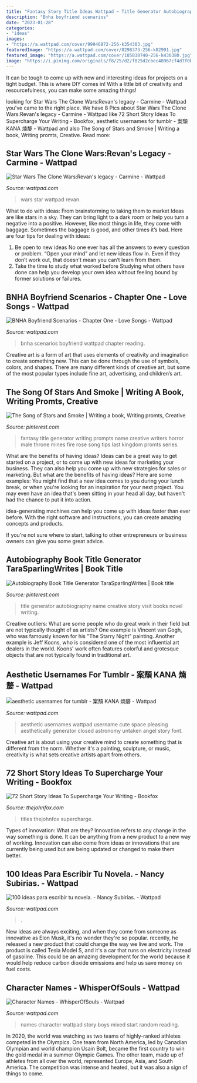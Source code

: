 ```yaml
---
title: "Fantasy Story Title Ideas Wattpad ~ Title Generator Autobiography Name Creative Story Visit Books Novel Writing"
description: "Bnha boyfriend scenarios"
date: "2023-01-28"
categories:
- "ideas"
images:
- "https://a.wattpad.com/cover/99946872-256-k354303.jpg"
featuredImage: "https://a.wattpad.com/cover/8298373-256-k82991.jpg"
featured_image: "https://a.wattpad.com/cover/105038740-256-k430380.jpg"
image: "https://i.pinimg.com/originals/f8/25/d2/f825d2cbec48967cf4d7f0b2fd33d652.jpg"
---
```



It can be tough to come up with new and interesting ideas for projects on a tight budget. This is where DIY comes in! With a little bit of creativity and resourcefulness, you can make some amazing things!

	

		
looking for Star Wars The Clone Wars:Revan&#039;s legacy - Carmine - Wattpad you've came to the right place. We have 8 Pics about Star Wars The Clone Wars:Revan&#039;s legacy - Carmine - Wattpad like 72 Short Story Ideas To Supercharge Your Writing - Bookfox, aesthetic usernames for tumblr - 案頹 KANA 煵嫠 - Wattpad and also The Song of Stars and Smoke | Writing a book, Writing promts, Creative. Read more:
		
    
## Star Wars The Clone Wars:Revan&#039;s Legacy - Carmine - Wattpad

<img loading=lazy src="https://a.wattpad.com/cover/105038740-256-k430380.jpg" onerror="this.onerror=null;this.src='https://tse2.mm.bing.net/th?id=OIP.ao8G-TdVJzgyOW2yDqHITgAAAA&amp;pid=15.1';" alt="Star Wars The Clone Wars:Revan&#039;s legacy - Carmine - Wattpad">

_Source: wattpad.com_

>wars star wattpad revan. 

	

What to do with ideas: From brainstorming to taking them to market
Ideas are like stars in a sky. They can bring light to a dark room or help you turn a negative into a positive. However, like most things in life, they come with baggage. Sometimes the baggage is good, and other times it’s bad. Here are four tips for dealing with ideas:
1. Be open to new ideas 
No one ever has all the answers to every question or problem. “Open your mind” and let new ideas flow in. Even if they don’t work out, that doesn’t mean you can’t learn from them. 
2. Take the time to study what worked before 
Studying what others have done can help you develop your own idea without feeling bound by former solutions or failures.

    
## BNHA Boyfriend Scenarios - Chapter One - Love Songs - Wattpad

<img loading=lazy src="https://a.wattpad.com/cover/208424684-256-k59016.jpg" onerror="this.onerror=null;this.src='https://tse1.mm.bing.net/th?id=OIP.-AUzWPu_J1o_DZMFU8cVdwAAAA&amp;pid=15.1';" alt="BNHA Boyfriend Scenarios - Chapter One - Love Songs - Wattpad">

_Source: wattpad.com_

>bnha scenarios boyfriend wattpad chapter reading. 

	

Creative art is a form of art that uses elements of creativity and imagination to create something new. This can be done through the use of symbols, colors, and shapes. There are many different kinds of creative art, but some of the most popular types include fine art, advertising, and children’s art.

    
## The Song Of Stars And Smoke | Writing A Book, Writing Promts, Creative

<img loading=lazy src="https://i.pinimg.com/originals/f8/25/d2/f825d2cbec48967cf4d7f0b2fd33d652.jpg" onerror="this.onerror=null;this.src='https://tse1.mm.bing.net/th?id=OIP.ZThKC_Nhcv5TR0O5xtWzlwHaNK&amp;pid=15.1';" alt="The Song of Stars and Smoke | Writing a book, Writing promts, Creative">

_Source: pinterest.com_

>fantasy title generator writing prompts name creative writers horror male throne mines fire rose song tips last kingdom promts series. 

	

What are the benefits of having ideas?
Ideas can be a great way to get started on a project, or to come up with new ideas for marketing your business. They can also help you come up with new strategies for sales or marketing. But what are the benefits of having ideas? Here are some examples: 
You might find that a new idea comes to you during your lunch break, or when you're looking for an inspiration for your next project. You may even have an idea that's been sitting in your head all day, but haven't had the chance to put it into action. 

idea-generating machines can help you come up with ideas faster than ever before. With the right software and instructions, you can create amazing concepts and products. 

If you're not sure where to start, talking to other entrepreneurs or business owners can give you some great advice.

    
## Autobiography Book Title Generator TaraSparlingWrites | Book Title

<img loading=lazy src="https://i.pinimg.com/736x/f0/a3/16/f0a31664aa6ac551e775bbc38a4535cd--book-title-generator-writers-block.jpg" onerror="this.onerror=null;this.src='https://tse2.mm.bing.net/th?id=OIP.fuE2wiMqRy5dvnDRu7mbXQHaIB&amp;pid=15.1';" alt="Autobiography Book Title Generator TaraSparlingWrites | Book title">

_Source: pinterest.com_

>title generator autobiography name creative story visit books novel writing. 

	

Creative outliers: What are some people who do great work in their field but are not typically thought of as artists?
One example is Vincent van Gogh, who was famously known for his "The Starry Night" painting. Another example is Jeff Koons, who is considered one of the most influential art dealers in the world. Koons' work often features colorful and grotesque objects that are not typically found in traditional art.

    
## Aesthetic Usernames For Tumblr - 案頹 KANA 煵嫠 - Wattpad

<img loading=lazy src="https://a.wattpad.com/cover/99946872-256-k354303.jpg" onerror="this.onerror=null;this.src='https://tse3.mm.bing.net/th?id=OIP.Dz39nC0IR44CHz-p5ySZSQAAAA&amp;pid=15.1';" alt="aesthetic usernames for tumblr - 案頹 KANA 煵嫠 - Wattpad">

_Source: wattpad.com_

>aesthetic usernames wattpad username cute space pleasing aesthetically generator closed astronomy untaken angel story font. 

	

Creative art is about using your creative mind to create something that is different from the norm. Whether it's a painting, sculpture, or music, creativity is what sets creative artists apart from others.

    
## 72 Short Story Ideas To Supercharge Your Writing - Bookfox

<img loading=lazy src="https://thejohnfox.com/wp-content/uploads/2016/06/Short-1.jpg" onerror="this.onerror=null;this.src='https://tse2.mm.bing.net/th?id=OIP.l_GI7zy_dS_RqG0qyzv-JQHaKe&amp;pid=15.1';" alt="72 Short Story Ideas To Supercharge Your Writing - Bookfox">

_Source: thejohnfox.com_

>titles thejohnfox supercharge. 

	

Types of innovation: What are they?
Innovation refers to any change in the way something is done. It can be anything from a new product to a new way of working. Innovation can also come from ideas or innovations that are currently being used but are being updated or changed to make them better.

    
## 100 Ideas Para Escribir Tu Novela. - Nancy Subirias. - Wattpad

<img loading=lazy src="https://img.wattpad.com/cover/128193844-352-k151942.jpg" onerror="this.onerror=null;this.src='https://tse1.mm.bing.net/th?id=OIP.10zCwIPROUT4046JBrLP1AAAAA&amp;pid=15.1';" alt="100 ideas para escribir tu novela. - Nancy Subirias. - Wattpad">

_Source: wattpad.com_

>. 

	

New ideas are always exciting, and when they come from someone as innovative as Elon Musk, it's no wonder they're so popular. recently, he released a new product that could change the way we live and work. The product is called Tesla Model S, and it's a car that runs on electricity instead of gasoline. This could be an amazing development for the world because it would help reduce carbon dioxide emissions and help us save money on fuel costs.

    
## Character Names - WhisperOfSouls - Wattpad

<img loading=lazy src="https://a.wattpad.com/cover/8298373-256-k82991.jpg" onerror="this.onerror=null;this.src='https://tse3.mm.bing.net/th?id=OIP.USPC73TckjbGx6KDEfBXQQAAAA&amp;pid=15.1';" alt="Character Names - WhisperOfSouls - Wattpad">

_Source: wattpad.com_

>names character wattpad story boys mixed start random reading. 

	

In 2020, the world was watching as two teams of highly-ranked athletes competed in the Olympics. One team from North America, led by Canadian Olympian and world champion Usain Bolt, became the first country to win the gold medal in a summer Olympic Games. The other team, made up of athletes from all over the world, represented Europe, Asia, and South America. The competition was intense and heated, but it was also a sign of things to come.

